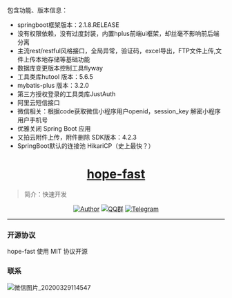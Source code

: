 包含功能、版本信息：

- springboot框架版本：2.1.8.RELEASE
- 没有权限依赖，没有过度封装，内置hplus前端ui框架，却丝毫不影响前后端分离
- 主流rest/restful风格接口，全局异常，验证码，excel导出，FTP文件上传,文件上传本地存储等基础功能
- 数据库变更版本控制工具flyway
- 工具类库hutool 版本：5.6.5
- mybatis-plus 版本：3.2.0
- 第三方授权登录的工具类库JustAuth
- 阿里云短信接口
- 微信相关：根据code获取微信小程序用户openid，session_key 解密小程序用户手机号
- 优雅关闭 Spring Boot 应用
- 又拍云附件上传，附件删除 SDK版本：4.2.3
- SpringBoot默认的连接池 HikariCP（史上最快？）

<h1 align="center"><a href="https://github.com/java-aodeng" target="_blank">hope-fast</a></h1>

> 简介：快速开发

<p align="center">
<a href="https://github.com/java-aodeng"><img alt="Author" src="https://img.shields.io/badge/author-%E4%BD%8E%E8%B0%83%E5%B0%8F%E7%86%8A%E7%8C%AB-blue.svg"/></a>
<a href="https://jq.qq.com/?_wv=1027&k=574chhz"><img alt="QQ群" src="https://img.shields.io/badge/chat-%E4%BD%8E%E8%B0%83%E5%B0%8F%E7%86%8A%E7%8C%ABQQ%E7%BE%A4-yellow.svg"/></a>
<a href="https://t.me/joinchat/LSsyBxVKLGEkF5MtIhg6TQ"><img alt="Telegram" src="https://img.shields.io/badge/telegram-%E4%BD%8E%E8%B0%83%E5%B0%8F%E7%86%8A%E7%8C%AB--%E5%AE%98%E6%96%B9%E9%83%A8%E8%90%BD-orange.svg"/></a>
</p>

------------------------------

### 开源协议

hope-fast 使用  MIT 协议开源

### 联系

![微信图片_20200329114547](http://image.ilovey.live/image/0d6ff0bf2d7d51cc9839bd17c7c9b746.png)
